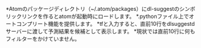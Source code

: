 *Atomのパッケージディレクトリ（~/.atom/packages）にdl-suggestのシンボリックリンクを作るとatomが起動時にロードします。
*.pythonファイル上でオートコンプリート機能を提供します。
*tfと入力すると、直前10行をdlsuggestdサーバーに渡して予測結果を候補として表示します。
*現状では直前10行に何もフィルターをかけていません。
